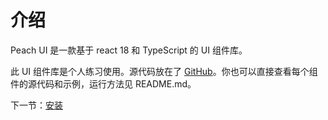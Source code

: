 # 介绍

Peach UI 是一款基于 react 18 和 TypeScript 的 UI 组件库。

此 UI 组件库是个人练习使用。源代码放在了 [GitHub](https://github.com/akitasummer/cheeseUI_vue3)。你也可以直接查看每个组件的源代码和示例，运行方法见 README.md。

下一节：[安装](/doc/install)
